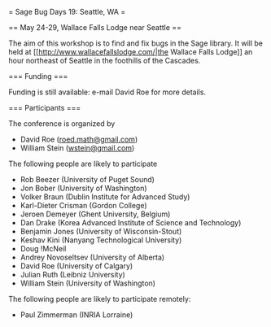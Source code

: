 = Sage Bug Days 19: Seattle, WA =

== May 24-29, Wallace Falls Lodge near Seattle ==

The aim of this workshop is to find and fix bugs in the Sage library.  It will be held at [[http://www.wallacefallslodge.com/|the Wallace Falls Lodge]] an hour northeast of Seattle in the foothills of the Cascades.

=== Funding ===

Funding is still available: e-mail David Roe for more details.

=== Participants ===

The conference is organized by

 * David Roe (roed.math@gmail.com)
 * William Stein (wstein@gmail.com)

The following people are likely to participate

 * Rob Beezer (University of Puget Sound)
 * Jon Bober (University of Washington)
 * Volker Braun (Dublin Institute for Advanced Study)
 * Karl-Dieter Crisman (Gordon College)
 * Jeroen Demeyer (Ghent University, Belgium)
 * Dan Drake (Korea Advanced Institute of Science and Technology)
 * Benjamin Jones (University of Wisconsin-Stout)
 * Keshav Kini (Nanyang Technological University)
 * Doug !McNeil
 * Andrey Novoseltsev (University of Alberta)
 * David Roe (University of Calgary)
 * Julian Ruth (Leibniz University)
 * William Stein (University of Washington)

The following people are likely to participate remotely:

 * Paul Zimmerman (INRIA Lorraine)
